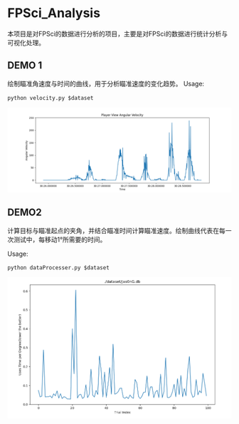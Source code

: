 # FPSci_Analysis
  本项目是对FPSci的数据进行分析的项目，主要是对FPSci的数据进行统计分析与可视化处理。

## DEMO 1
绘制瞄准角速度与时间的曲线，用于分析瞄准速度的变化趋势。
Usage:
  ```shell
  python velocity.py $dataset
  ```
  
![Alt text](assert/demo1.png)

## DEMO2
计算目标与瞄准起点的夹角，并结合瞄准时间计算瞄准速度。绘制曲线代表在每一次测试中，每移动1°所需要的时间。

Usage:
  ```shell
  python dataProcesser.py $dataset
  ```

![Alt text](assert/demo2.png)